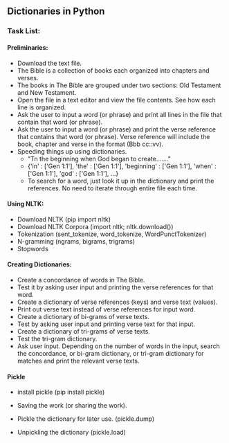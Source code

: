 ## Dictionaries in Python

### Task List:

#### Preliminaries:

- Download the text file.
- The Bible is a collection of books each organized into chapters and verses.
- The books in The Bible are grouped under two sections: Old Testament and New Testament.
- Open the file in a text editor and view the file contents. See how each line is organized.
- Ask the user to input a word (or phrase) and print all lines in the file that contain that word (or phrase).
- Ask the user to input a word (or phrase) and print the verse reference that contains that word (or phrase). Verse reference will include the book, chapter and verse in the format (Bbb cc::vv).
- Speeding things up using dictionaries.
  - "Tn the beginning when God began to create......."
  - {'in' : ['Gen 1:1'], 'the' : ['Gen 1:1'], 'beginning' : ['Gen 1:1'], 'when' : ['Gen 1:1'], 'god' : ['Gen 1:1'], ...}
  - To search for a word, just look it up in the dictionary and print the references. No need to iterate through entire file each time.

#### Using NLTK:

- Download NLTK (pip import nltk)
- Download NLTK Corpora (import nltk; nltk.download())
- Tokenization (sent_tokenize, word_tokenize, WordPunctTokenizer)
- N-gramming (ngrams, bigrams, trigrams)
- Stopwords

#### Creating Dictionaries:

- Create a concordance of words in The Bible.
- Test it by asking user input and printing the verse references for that word.
- Create a dictionary of verse references (keys) and verse text (values).
- Print out verse text instead of verse references for input word.
- Create a dictionary of bi-grams of verse texts.
- Test by asking user input and printing verse text  for that input.
- Create a dictionary of tri-grams of verse texts.
- Test the tri-gram dictionary.
- Ask user input. Depending on the number of words in the input, search the concordance, or bi-gram dictionary, or tri-gram dictionary for matches and print the relevant verse texts.

#### Pickle

- install pickle (pip install pickle)

- Saving the work (or sharing the work).
- Pickle the dictionary for later use. (pickle.dump)
- Unpickling the dictionary (pickle.load)
